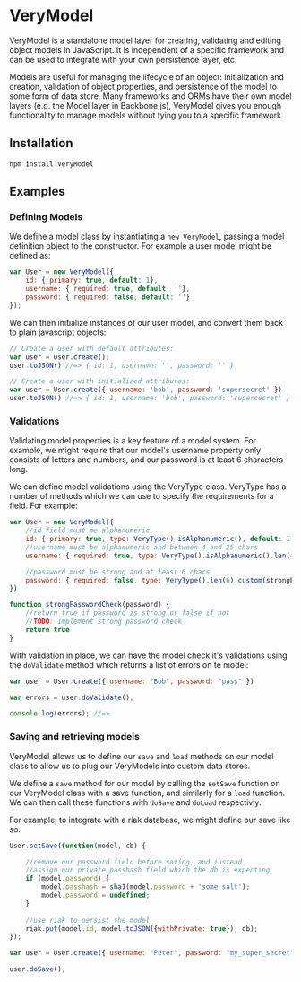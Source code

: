 # VeryModel

VeryModel is a standalone model layer for creating, validating and editing object models in JavaScript. It is independent of a specific framework and can be used to integrate with your own persistence layer, etc.

Models are useful for managing the lifecycle of an object: initialization and creation, validation of object properties, and persistence of the model to some form of data store. Many frameworks and ORMs have their own model layers (e.g. the Model layer in Backbone.js), VeryModel gives you enough functionality to manage models without tying you to a specific framework

## Installation

`npm install VeryModel`

## Examples

### Defining Models

We define a model class by instantiating a `new VeryModel`, passing a model definition object to the constructor. For example a user model might be defined as:

```javascript
var User = new VeryModel({
    id: { primary: true, default: 1},
    username: { required: true, default: ''},
    password: { required: false, default: ''}
});
```

We can then initialize instances of our user model, and convert them back to plain javascript objects:

```javascript
// Create a user with default attributes:
var user = User.create();
user.toJSON() //=> { id: 1, username: '', password: '' }

// Create a user with initialized attributes:
var user = User.create({ username: 'bob', password: 'supersecret' })
user.toJSON() //=> { id: 1, username: 'bob', password: 'supersecret' }
```

### Validations

Validating model properties is a key feature of a model system. For example, we might require that our model's username property only consists of letters and numbers, and our password is at least 6 characters long.

We can define model validations using the VeryType class. VeryType has a number of methods which we can use to specify the requirements for a field. For example:

```javascript
var User = new VeryModel({
    //id field must me alphanumeric
    id: { primary: true, type: VeryType().isAlphanumeric(), default: 1 },   
    //username must be alphanumeric and between 4 and 25 chars
    username: { required: true, type: VeryType().isAlphanumeric().len(45, 25), default: '' },

    //password must be strong and at least 6 chars
    password: { required: false, type: VeryType().len(6).custom(strongPasswordCheck)}, default: '' }
})

function strongPasswordCheck(password) {
    //return true if password is strong or false if not
    //TODO: implement strong password check
    return true
}
```

With validation in place, we can have the model check it's validations using the `doValidate` method which returns a list of errors on te model:

```javascript
var user = User.create({ username: "Bob", password: "pass" })

var errors = user.doValidate();

console.log(errors); //=>
```

### Saving and retrieving models

VeryModel allows us to define our `save` and `load` methods on our model class to allow us to plug our VeryModels into custom data stores.

We define a `save` method for our model by calling the `setSave` function on our VeryModel class with a save function, and similarly for a `load` function. We can then call these functions with `doSave` and `doLoad` respectivly.

For example, to integrate with a riak database, we might define our save  like so:

```javascript
User.setSave(function(model, cb) {

    //remove our password field before saving, and instead
    //assign our private passhash field which the db is expecting
    if (model.password) {
        model.passhash = sha1(model.password + 'some salt');
        model.password = undefined;
    }
  
    //use riak to persist the model
    riak.put(model.id, model.toJSON({withPrivate: true}), cb);
});

var user = User.create({ username: "Peter", password: "my_super_secret" });

user.doSave();
```
